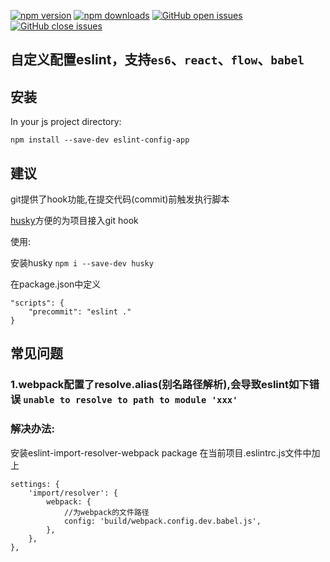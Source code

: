 <!-- # eslint-config-app -->

[![npm version][version-img]][npm-url]
[![npm downloads][downloads-img]][npm-url]
[![GitHub open issues][issues-open-img]][issues-url]
[![GitHub close issues][issues-close-img]][issues-url]

## 自定义配置eslint，支持`es6`、`react`、`flow`、`babel`

## 安装

In your js project directory:

```
npm install --save-dev eslint-config-app
```

## 建议
git提供了hook功能,在提交代码(commit)前触发执行脚本

[husky](https://github.com/typicode/husky)方便的为项目接入git hook

使用:

安装husky `npm i --save-dev husky`

在package.json中定义

```
"scripts": {
    "precommit": "eslint ."
}
```

## 常见问题

### 1.webpack配置了resolve.alias(别名路径解析),会导致eslint如下错误 `unable to resolve to path to module 'xxx'`

### 解决办法:

安装eslint-import-resolver-webpack package
在当前项目.eslintrc.js文件中加上


```
settings: {
    'import/resolver': {
        webpack: {
            //为webpack的文件路径
            config: 'build/webpack.config.dev.babel.js',
        },
    },
},

```

[npm-url]: https://www.npmjs.com/package/eslint-config-app
[version-img]: https://img.shields.io/npm/v/eslint-config-app.svg
[downloads-img]: https://img.shields.io/npm/dt/eslint-config-app.svg
[issues-open-img]: https://img.shields.io/github/issues-raw/xuqinggang/eslint-config-app.svg?maxAge=2592000
[issues-close-img]: https://img.shields.io/github/issues-closed-raw/xuqinggang/eslint-config-app.svg?maxAge=2592000
[issues-url]: https://github.com/xuqinggang/eslint-config-app/issues
